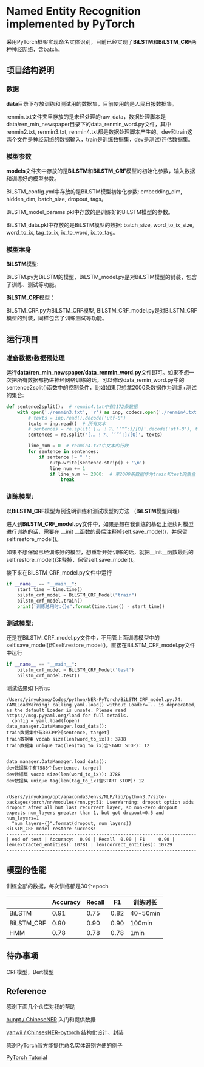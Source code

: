 # Named Entity Recognition implemented by PyTorch

采用PyTorch框架实现命名实体识别，目前已经实现了**BiLSTM**和**BiLSTM_CRF**两种神经网络，含batch。



## 项目结构说明

### 数据

**data**目录下存放训练和测试用的数据集，目前使用的是人民日报数据集。

renmin.txt文件夹里存放的是未经处理的raw_data，数据处理脚本是data/ren_min_newspaper目录下的data_renmin_word.py文件，其中renmin2.txt, renmin3.txt, renmin4.txt都是数据处理脚本产生的。dev和train这两个文件是神经网络的数据输入，train是训练数据集，dev是测试/评估数据集。

### 模型参数

**models**文件夹中存放的是**BiLSTM**和**BiLSTM_CRF**模型的初始化参数，输入数据和训练好的模型参数。

BiLSTM_config.yml中存放的是BiLSTM模型初始化参数: embedding_dim, hidden_dim, batch_size, dropout, tags。

BiLSTM_model_params.pkl中存放的是训练好的BiLSTM模型的参数。

BiLSTM_data.pkl中存放的是BiLSTM模型的数据: batch_size, word_to_ix_size, word_to_ix, tag_to_ix, ix_to_word, ix_to_tag。

### 模型本身

**BiLSTM**模型:

BiLSTM.py为BiLSTM的模型，BiLSTM_model.py是对BiLSTM模型的封装，包含了训练、测试等功能。

**BiLSTM_CRF**模型：

BiLSTM_CRF.py为BiLSTM_CRF模型, BiLSTM_CRF_model.py是对BiLSTM_CRF模型的封装，同样包含了训练测试等功能。



## 运行项目

### 准备数据/数据预处理

运行**data/ren_min_newspaper/data_renmin_word.py**文件即可。如果不想一次把所有数据都扔进神经网络训练的话，可以修改data_remin_word.py中的sentence2split()函数中的控制条件，比如如果只想拿2000条数据作为训练+测试的集合:

```python
def sentence2split():  # renmin4.txt中有2172条数据
    with open('./renmin3.txt', 'r') as inp, codecs.open('./renmin4.txt', 'w', 'utf-8') as outp:
        # texts = inp.read().decode('utf-8')
        texts = inp.read()  # 所有文本
        # sentences = re.split('[，。！？、‘’“”:]/[O]'.decode('utf-8'), texts)
        sentences = re.split('[，。！？、‘’“”:]/[O]', texts)

        line_num = 0  # renmin4.txt中文本的行数
        for sentence in sentences:
            if sentence != " ":
                outp.write(sentence.strip() + '\n')
                line_num += 1
                if line_num >= 2000:  # 拿2000条数据作为train和test的集合
                    break
```



### 训练模型:

以**BiLSTM_CRF**模型为例说明训练和测试模型的方法 （**BiLSTM**模型同理）

进入到**BiLSTM_CRF_model.py**文件中，如果是想在我训练的基础上继续对模型进行训练的话，需要在 \_\_init \_\_函数的最后注释掉self.save_model()，并保留self.restore_model()。

如果不想保留已经训练好的模型，想重新开始训练的话，就把\_\_init_\_函数最后的self.restore_model()注释掉，保留self.save_model()。

接下来在BiLSTM_CRF_model.py文件中运行

```python
if __name__ == "__main__":
    start_time = time.time()
    bilstm_crf_model = BiLSTM_CRF_Model("train")
    bilstm_crf_model.train()
    print('训练总用时:{}s'.format(time.time() - start_time))
```



### 测试模型:

还是在BiLSTM_CRF_model.py文件中，不用管上面训练模型中的self.save_model()和self.restore_model()。直接在BiLSTM_CRF_model.py文件中运行

```python
if __name__ == "__main__":
    bilstm_crf_model = BiLSTM_CRF_Model('test')
    bilstm_crf_model.test()
```

测试结果如下所示:

```
/Users/yinyukang/Codes/python/NER-PyTorch/BiLSTM_CRF_model.py:74: YAMLLoadWarning: calling yaml.load() without Loader=... is deprecated, as the default Loader is unsafe. Please read https://msg.pyyaml.org/load for full details.
  config = yaml.load(fopen)
data_manager.DataManager.load_data():
train数据集中有30339个[sentence, target]
train数据集 vocab size(len(word_to_ix)): 3788
train数据集 unique tag(len(tag_to_ix)含START STOP): 12


data_manager.DataManager.load_data():
dev数据集中有7585个[sentence, target]
dev数据集 vocab size(len(word_to_ix)): 3788
dev数据集 unique tag(len(tag_to_ix)含START STOP): 12


/Users/yinyukang/opt/anaconda3/envs/NLP/lib/python3.7/site-packages/torch/nn/modules/rnn.py:51: UserWarning: dropout option adds dropout after all but last recurrent layer, so non-zero dropout expects num_layers greater than 1, but got dropout=0.5 and num_layers=1
  "num_layers={}".format(dropout, num_layers))
BiLSTM_CRF model restore success!
----------------------------------------------------------------------
| end of test | Accuracy:  0.90 | Recall  0.90 | F1     0.90 | len(extracted_entities): 10781 | len(correct_entities): 10729
----------------------------------------------------------------------
```



## 模型的性能

训练全部的数据，每次训练都是30个epoch

|            | Accuracy | Recall | F1   | 训练时长 |
| ---------- | -------- | ------ | ---- | -------- |
| BiLSTM     | 0.91     | 0.75   | 0.82 | 40-50min |
| BiLSTM_CRF | 0.90     | 0.90   | 0.90 | 100min   |
| HMM        | 0.78     | 0.78   | 0.78 | 1min    |



## 待办事项

CRF模型，Bert模型



## Reference

感谢下面几个仓库对我的帮助

[buppt / ChineseNER](https://github.com/buppt/ChineseNER) 入门和提供数据

[yanwii / ChinsesNER-pytorch](https://github.com/yanwii/ChinsesNER-pytorch) 结构化设计、封装

感谢PyTorch官方能提供命名实体识别方便的例子

[PyTorch Tutorial](https://pytorch.org/tutorials/beginner/nlp/advanced_tutorial.html?highlight=advanced)





